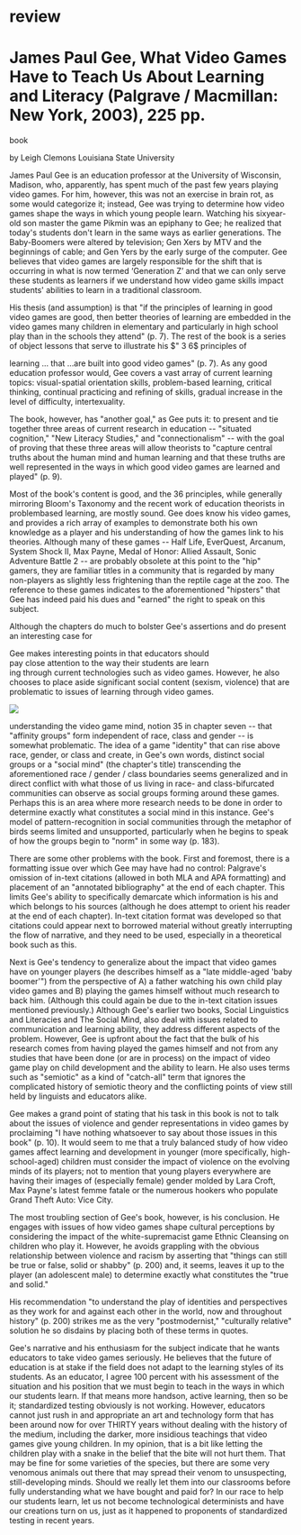 # review

# James Paul Gee, What Video Games Have to Teach Us About Learning and Literacy (Palgrave / Macmillan: New York, 2003), 225 pp.

book

by Leigh Clemons Louisiana State University

James Paul Gee is an education professor at the University of Wisconsin, Madison, who, apparently, has spent much of the past few years playing video games. For him, however, this was not an exercise in brain rot, as some would categorize it; instead, Gee was trying to determine how video games shape the ways in which young people learn. Watching his sixyear-old son master the game Pikmin was an epiphany to Gee; he realized that today's students don't learn in the same ways as earlier generations. The Baby-Boomers were altered by television; Gen Xers by MTV and the beginnings of cable; and Gen Yers by the early surge of the computer. Gee believes that video games are largely responsible for the shift that is occurring in what is now termed ‘Generation Z’ and that we can only serve these students as learners if we understand how video game skills impact students' abilities to learn in a traditional classroom.

His thesis (and assumption) is that "if the principles of learning in good video games are good, then better theories of learning are embedded in the video games many children in elementary and particularly in high school play than in the schools they attend" (p. 7). The rest of the book is a series of object lessons that serve to illustrate his $" 3 6$ principles of

learning … that …are built into good video games" (p. 7). As any good education professor would, Gee covers a vast array of current learning topics: visual-spatial orientation skills, problem-based learning, critical thinking, continual practicing and refining of skills, gradual increase in the level of difficulty, intertexuality.

The book, however, has "another goal," as Gee puts it: to present and tie together three areas of current research in education -- "situated cognition," "New Literacy Studies," and "connectionalism" -- with the goal of proving that these three areas will allow theorists to "capture central truths about the human mind and human learning and that these truths are well represented in the ways in which good video games are learned and played" (p. 9).

Most of the book's content is good, and the 36 principles, while generally mirroring Bloom's Taxonomy and the recent work of education theorists in problembased learning, are mostly sound. Gee does know his video games, and provides a rich array of examples to demonstrate both his own knowledge as a player and his understanding of how the games link to his theories. Although many of these games -- Half Life, EverQuest, Arcanum, System Shock II, Max Payne, Medal of Honor: Allied Assault, Sonic Adventure Battle 2 -- are probably obsolete at this point to the "hip" gamers, they are familiar titles in a community that is regarded by many non-players as slightly less frightening than the reptile cage at the zoo. The reference to these games indicates to the aforementioned "hipsters" that Gee has indeed paid his dues and "earned" the right to speak on this subject.

Although the chapters do much to bolster Gee's assertions and do present an interesting case for

Gee makes interesting points in that educators should   
pay close attention to the way their students are learn  
ing through current technologies such as video games. However, he also chooses to place aside significant social content (sexism, violence) that are problematic to issues of learning through video games.

![](img/1a1fe446f97db7e5a3152e752aead0137564cdd873d4ee9579bc67f5c224c72d.jpg)

understanding the video game mind, notion 35 in chapter seven -- that "affinity groups" form independent of race, class and gender -- is somewhat problematic. The idea of a game "identity" that can rise above race, gender, or class and create, in Gee's own words, distinct social groups or a "social mind" (the chapter's title) transcending the aforementioned race / gender / class boundaries seems generalized and in direct conflict with what those of us living in race- and class-bifurcated communities can observe as social groups forming around these games. Perhaps this is an area where more research needs to be done in order to determine exactly what constitutes a social mind in this instance. Gee's model of pattern-recognition in social communities through the metaphor of birds seems limited and unsupported, particularly when he begins to speak of how the groups begin to "norm" in some way (p. 183).

There are some other problems with the book. First and foremost, there is a formatting issue over which Gee may have had no control: Palgrave's omission of in-text citations (allowed in both MLA and APA formatting) and placement of an "annotated bibliography" at the end of each chapter. This limits Gee's ability to specifically demarcate which information is his and which belongs to his sources (although he does attempt to orient his reader at the end of each chapter). In-text citation format was developed so that citations could appear next to borrowed material without greatly interrupting the flow of narrative, and they need to be used, especially in a theoretical book such as this.

Next is Gee's tendency to generalize about the impact that video games have on younger players (he describes himself as a "late middle-aged 'baby boomer'") from the perspective of A) a father watching his own child play video games and B) playing the games himself without much research to back him. (Although this could again be due to the in-text citation issues mentioned previously.) Although Gee's earlier two books, Social Linguistics and Literacies and The Social Mind, also deal with issues related to communication and learning ability, they address different aspects of the problem. However, Gee is upfront about the fact that the bulk of his research comes from having played the games himself and not from any studies that have been done (or are in process) on the impact of video game play on child development and the ability to learn. He also uses terms such as "semiotic" as a kind of "catch-all" term that ignores the complicated history of semiotic theory and the conflicting points of view still held by linguists and educators alike.

Gee makes a grand point of stating that his task in this book is not to talk about the issues of violence and gender representations in video games by proclaiming "I have nothing whatsoever to say about those issues in this book" (p. 10). It would seem to me that a truly balanced study of how video games affect learning and development in younger (more specifically, high-school-aged) children must consider the impact of violence on the evolving minds of its players; not to mention that young players everywhere are having their images of (especially female) gender molded by Lara Croft, Max Payne's latest femme fatale or the numerous hookers who populate Grand Theft Auto: Vice City.

The most troubling section of Gee's book, however, is his conclusion. He engages with issues of how video games shape cultural perceptions by considering the impact of the white-supremacist game Ethnic Cleansing on children who play it. However, he avoids grappling with the obvious relationship between violence and racism by asserting that "things can still be true or false, solid or shabby" (p. 200) and, it seems, leaves it up to the player (an adolescent male) to determine exactly what constitutes the "true and solid."

His recommendation "to understand the play of identities and perspectives as they work for and against each other in the world, now and throughout history" (p. 200) strikes me as the very "postmodernist," "culturally relative" solution he so disdains by placing both of these terms in quotes.

Gee's narrative and his enthusiasm for the subject indicate that he wants educators to take video games seriously. He believes that the future of education is at stake if the field does not adapt to the learning styles of its students. As an educator, I agree 100 percent with his assessment of the situation and his position that we must begin to teach in the ways in which our students learn. If that means more handson, active learning, then so be it; standardized testing obviously is not working. However, educators cannot just rush in and appropriate an art and technology form that has been around now for over THIRTY years without dealing with the history of the medium, including the darker, more insidious teachings that video games give young children. In my opinion, that is a bit like letting the children play with a snake in the belief that the bite will not hurt them. That may be fine for some varieties of the species, but there are some very venomous animals out there that may spread their venom to unsuspecting, still-developing minds. Should we really let them into our classrooms before fully understanding what we have bought and paid for? In our race to help our students learn, let us not become technological determinists and have our creations turn on us, just as it happened to proponents of standardized testing in recent years.